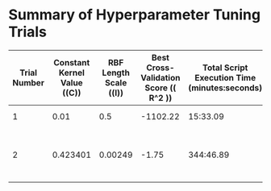 <!--
 Copyright (c) 2024 David Such
 
 This software is released under the MIT License.
 https://opensource.org/licenses/MIT
-->

# Summary of Hyperparameter Tuning Trials

| Trial Number | Constant Kernel Value (\(C\)) | RBF Length Scale (\(l\)) | Best Cross-Validation Score (\( R^2 \)) | Total Script Execution Time (minutes:seconds) | Notes                                        |
|--------------|-------------------------------|--------------------------|----------------------------------------|-----------------------------------------------|----------------------------------------------|
| 1            | 0.01                          | 0.5                      | -1102.22                               | 15:33.09                                      | Initial configuration                         |
| 2            | 0.423401                      | 0.00249                  | -1.75                                  | 344:46.89                                     | Found better parameters with longer execution time |